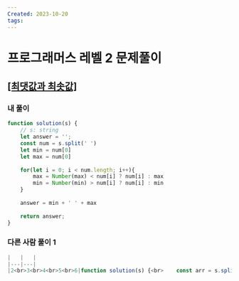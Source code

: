 ```yaml
---
Created: 2023-10-20
tags:
---
```

# 프로그래머스 레벨 2 문제풀이

## [[최댓값과 최솟값]](https://school.programmers.co.kr/learn/courses/30/lessons/12939)

### 내 풀이
```js
function solution(s) {
    // s: string
    let answer = '';
    const num = s.split(' ')
    let min = num[0]
    let max = num[0]
    
    for(let i = 0; i < num.length; i++){
        max = Number(max) < num[i] ? num[i] : max
        min = Number(min) > num[i] ? num[i] : min
    }
    
    answer = min + ' ' + max
    
    return answer;
}
```

### 다른 사람 풀이 1
```js
|   |   |
|---|---|
|2<br>3<br>4<br>5<br>6|function solution(s) {<br>    const arr = s.split(' ');<br><br>    return Math.min(...arr)+' '+Math.max(...arr);<br>}|
```